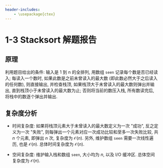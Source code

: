 ```yaml
---
header-includes:
    - \usepackage{ctex}
---
```


# 1-3 Stacksort 解题报告

## 原理

利用题目给出的条件: 输入是 1 到 n 的全排列, 用数组 `seen` 记录每个数是否已经读入; 每读入一个数时, 如果此数是之前未曾读入的最大数 (即此数必然大于之后读入的任何数), 则直接输出, 并检查栈顶, 如果栈顶大于未曾读入的最大数则弹出并输出, 直到栈顶小于未曾读入的最大数为止; 否则将当前的数压入栈, 所有数读完后, 将栈中的数逐个弹出并输出.

## 复杂度分析

- 时间复杂度: 如果将栈顶元素大于未曾读入的最大数定义为一次 "成功", 反之定义为一次 "失败", 则每弹出一个元素对应一次成功比较和至多一次失败比较, 共 $n$ 个元素, 即弹出 $n$ 次, 复杂度为 $\mathcal{O}(n)$. 另外, 维护数组 `seen` 需要一次线性遍历, 也是 $\mathcal{O}(n)$. 总体时间复杂度为 $\mathcal{O}(n)$.

- 空间复杂度: 维护输入栈和数组 `seen`, 大小均为 $n$, 以及 I/O 缓冲区. 总体空间复杂度为 $\mathcal{O}(n)$.